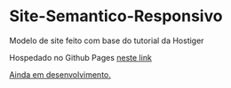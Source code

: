 # Site-Semantico-Responsivo

<p>Modelo de site feito com base do tutorial da Hostiger
  
<p>Hospedado no Github Pages <a href="https://dougandradedias.github.io/Site-Semantico-Responsivo/">neste link
  
<p>Ainda em desenvolvimento.
